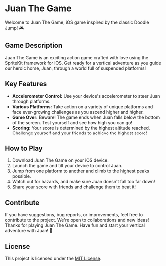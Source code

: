 # Juan The Game
Welcome to Juan The Game, iOS game inspired by the classic Doodle Jump! 🎮

## Game Description

Juan The Game is an exciting action game crafted with love using the SpriteKit framework for iOS. Get ready for a vertical adventure as you guide our heroic horse, Juan, through a world full of suspended platforms!

## Key Features

- **Accelerometer Control:** Use your device's accelerometer to steer Juan through platforms.
- **Various Platforms:** Take action on a variety of unique platforms and face ever-growing challenges as you ascend higher and higher.
- **Game Over:** Beware! The game ends when Juan falls below the bottom of the screen. Test yourself and see how high you can go!
- **Scoring:** Your score is determined by the highest altitude reached. Challenge yourself and your friends to achieve the highest score!

## How to Play

1. Download Juan The Game on your iOS device.
2. Launch the game and tilt your device to control Juan.
3. Jump from one platform to another and climb to the highest peaks possible.
4. Watch out for hazards, and make sure Juan doesn't fall too far down!
5. Share your score with friends and challenge them to beat it!

## Contribute

If you have suggestions, bug reports, or improvements, feel free to contribute to the project. We're open to collaborations and new ideas!
Thanks for playing Juan The Game. Have fun and start your vertical adventure with Juan! 🚀

## License

This project is licensed under the [MIT License](https://github.com/Nexuss05/H-App--Replica-of-X/blob/main/LICENSE).
